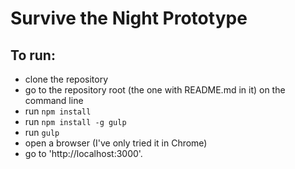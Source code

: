 # Survive the Night Prototype

## To run:
- clone the repository
- go to the repository root (the one with README.md in it) on the command line
- run `npm install`
- run `npm install -g gulp`
- run `gulp`
- open a browser (I've only tried it in Chrome)
- go to 'http://localhost:3000'.